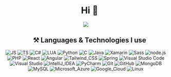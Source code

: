 <div id="user-content-toc">
  <ul align="center">
    <summary><h1>Hi 👋</h1></summary>
  </ul>
</div>

<div align="center">  
  
  ![](https://komarev.com/ghpvc/?username=Yo-Karma&style=for-the-badge&color=grey)
  
</div>

<!---
<div id="user-content-toc">
  <ul align="center">
    <summary><h2>📈 Github Stats</h2></summary>
  </ul>
</div>

<p align="center">
  <a target="_blank">
    <img height="180em" src="https://github-stats-yo-karmas-projects.vercel.app/api?username=Yo-Karma&show_icons=true&include_all_commits=true&count_private=true&theme=github_dark&hide_border=true"/>
    <img height="180em" src="https://github-stats-yo-karmas-projects.vercel.app/api/top-langs/?username=Yo-Karma&layout=compact&theme=github_dark&hide=RTF,LUA&hide_border=true"/>
  </a>
</p>
-->

<div id="user-content-toc">
  <ul align="center">
    <summary><h2>⚒ Languages & Technologies I use</h2></summary>
  </ul>
</div>

<p align="center">
  <a>
    <a target="_blank"><img alt="JS" src="https://img.shields.io/badge/Javascript-%2312100E.svg?logo=javascript&style=for-the-badge"/></a>
    <a target="_blank"><img alt="TS" src="https://img.shields.io/badge/Typescript-%2312100E.svg?logo=typescript&style=for-the-badge"/></a>
    <a target="_blank"><img alt="C#" src="https://img.shields.io/badge/CSharp-%2312100E.svg?logo=csharp&style=for-the-badge&logoColor=purple"/></a>
    <a target="_blank"><img alt="LUA" src="https://img.shields.io/badge/LUA-%2312100E.svg?logo=lua&style=for-the-badge"/></a>
    <a target="_blank"><img alt="Python" src="https://img.shields.io/badge/Python-%2312100E.svg?logo=python&style=for-the-badge"/></a> 
    <a target="_blank"><img alt="C" src="https://img.shields.io/badge/C-%2312100E.svg?logo=c&style=for-the-badge"/></a> 
    <a target="_blank"><img alt="Java" src="https://img.shields.io/badge/Java-%2312100E.svg?logo=openjdk&style=for-the-badge"/></a> 
    <a target="_blank"><img alt="Xamarin" src="https://img.shields.io/badge/Xamarin-%2312100E.svg?logo=Xamarin&style=for-the-badge"/></a> 
    <a target="_blank"><img alt="Sass" src="https://img.shields.io/badge/Sass-%2312100E.svg?logo=sass&style=for-the-badge"/></a> 
    <a target="_blank"><img alt="node.js" src="https://img.shields.io/badge/Node.js-%2312100E.svg?logo=node.js&style=for-the-badge"/></a> 
    <a target="_blank"><img alt="PHP" src="https://img.shields.io/badge/PHP-%2312100E.svg?logo=PHP&style=for-the-badge"/></a> 
    <a target="_blank"><img alt="React" src="https://img.shields.io/badge/React-%2312100E.svg?logo=React&style=for-the-badge"/></a>
    <a target="_blank"><img alt="Angular" src="https://img.shields.io/badge/Angular-%2312100E.svg?logo=Angular&style=for-the-badge&logoColor=red"/></a>
    <a target="_blank"><img alt="Tailwind_CSS" src="https://img.shields.io/badge/Tailwind_CSS-%2312100E.svg?logo=tailwind-css&style=for-the-badge"/></a>
    <a target="_blank"><img alt="Spring" src="https://img.shields.io/badge/Spring-%2312100E.svg?logo=Spring&style=for-the-badge"/></a>
    <a target="_blank"><img alt="Visual Studio Code" src="https://img.shields.io/badge/Visual%20Studio%20Code-%2312100E.svg?logo=visual-studio-code&style=for-the-badge&logoColor=blue"/></a> 
    <a target="_blank"><img alt="Visual Studio" src="https://img.shields.io/badge/Visual%20Studio-%2312100E.svg?logo=visual-studio&style=for-the-badge&logoColor=purple"/></a> 
    <a target="_blank"><img alt="IntelliJ_IDEA" src="https://img.shields.io/badge/IntelliJ_IDEA-%2312100E.svg?logo=intellij-idea&style=for-the-badge&logoColor=blue"/></a> 
    <a target="_blank"><img alt="PyCharm" src="https://img.shields.io/badge/PyCharm-%2312100E.svg?logo=PyCharm&style=for-the-badge&logoColor=lime"/></a> 
    <a target="_blank"><img alt="Git" src="https://img.shields.io/badge/Git-%2312100E.svg?logo=git&style=for-the-badge"/></a> 
    <a target="_blank"><img alt="GitHub" src="https://img.shields.io/badge/GitHub-%2312100E.svg?logo=GitHub&style=for-the-badge"/></a> 
    <a target="_blank"><img alt="MongoDB" src="https://img.shields.io/badge/MongoDB-%2312100E.svg?logo=mongodb&style=for-the-badge"/></a>
    <a target="_blank"><img alt="MySQL" src="https://img.shields.io/badge/SQL-%2312100E.svg?logo=mysql&style=for-the-badge"/></a>
    <a target="_blank"><img alt="Microsoft_Azure" src="https://img.shields.io/badge/Microsoft_Azure-%2312100E.svg?logo=microsoft-azure&style=for-the-badge&logoColor=blue"/></a>
    <a target="_blank"><img alt="Google_Cloud" src="https://img.shields.io/badge/Google_Cloud-%2312100E.svg?logo=google-cloud&style=for-the-badge&logoColor=blue"/></a>
    <a target="_blank"><img alt="Linux" src="https://img.shields.io/badge/Linux-%2312100E.svg?logo=Linux&style=for-the-badge"/></a>    
  </a>
</p>


